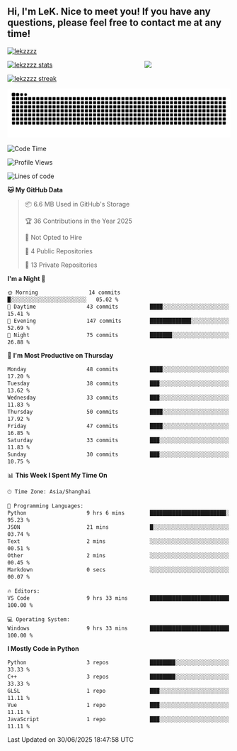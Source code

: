 ## Hi, I'm LeK. Nice to meet you! If you have any questions, please feel free to contact me at any time!

<p align="left"> <a href="https://github.com/ryo-ma/github-profile-trophy"><img src="https://github-profile-trophy.vercel.app/?username=lekzzzz" alt="lekzzzz" /></a> </p>

<img align="right" width="38.5%" src="https://github.com/LeKZzzz/LeKZzzz/blob/master/img/img_1_1.gif"/>

<a href="https://github.com/LeKZzzz"><img width="58%" src="https://github-readme-stats.vercel.app/api?username=lekzzzz&show_icons=true&locale=en" alt="lekzzzz stats"></a>

<a href="https://github.com/LeKZzzz"><img width="58%" src="https://github-readme-streak-stats.herokuapp.com/?user=lekzzzz&" alt="lekzzzz streak"></a>


![snake](https://raw.githubusercontent.com/LeKZzzz/LeKZzzz/output/github-contribution-grid-snake.svg)


<!--START_SECTION:waka-->
![Code Time](http://img.shields.io/badge/Code%20Time-569%20hrs%2020%20mins-blue)

![Profile Views](http://img.shields.io/badge/Profile%20Views-0-blue)

![Lines of code](https://img.shields.io/badge/From%20Hello%20World%20I%27ve%20Written-3.8%20million%20lines%20of%20code-blue)

**🐱 My GitHub Data** 

> 📦 6.6 MB Used in GitHub's Storage 
 > 
> 🏆 36 Contributions in the Year 2025
 > 
> 🚫 Not Opted to Hire
 > 
> 📜 4 Public Repositories 
 > 
> 🔑 13 Private Repositories 
 > 
**I'm a Night 🦉** 

```text
🌞 Morning                14 commits          █░░░░░░░░░░░░░░░░░░░░░░░░   05.02 % 
🌆 Daytime                43 commits          ████░░░░░░░░░░░░░░░░░░░░░   15.41 % 
🌃 Evening                147 commits         █████████████░░░░░░░░░░░░   52.69 % 
🌙 Night                  75 commits          ███████░░░░░░░░░░░░░░░░░░   26.88 % 
```
📅 **I'm Most Productive on Thursday** 

```text
Monday                   48 commits          ████░░░░░░░░░░░░░░░░░░░░░   17.20 % 
Tuesday                  38 commits          ███░░░░░░░░░░░░░░░░░░░░░░   13.62 % 
Wednesday                33 commits          ███░░░░░░░░░░░░░░░░░░░░░░   11.83 % 
Thursday                 50 commits          ████░░░░░░░░░░░░░░░░░░░░░   17.92 % 
Friday                   47 commits          ████░░░░░░░░░░░░░░░░░░░░░   16.85 % 
Saturday                 33 commits          ███░░░░░░░░░░░░░░░░░░░░░░   11.83 % 
Sunday                   30 commits          ███░░░░░░░░░░░░░░░░░░░░░░   10.75 % 
```


📊 **This Week I Spent My Time On** 

```text
🕑︎ Time Zone: Asia/Shanghai

💬 Programming Languages: 
Python                   9 hrs 6 mins        ████████████████████████░   95.23 % 
JSON                     21 mins             █░░░░░░░░░░░░░░░░░░░░░░░░   03.74 % 
Text                     2 mins              ░░░░░░░░░░░░░░░░░░░░░░░░░   00.51 % 
Other                    2 mins              ░░░░░░░░░░░░░░░░░░░░░░░░░   00.45 % 
Markdown                 0 secs              ░░░░░░░░░░░░░░░░░░░░░░░░░   00.07 % 

🔥 Editors: 
VS Code                  9 hrs 33 mins       █████████████████████████   100.00 % 

💻 Operating System: 
Windows                  9 hrs 33 mins       █████████████████████████   100.00 % 
```

**I Mostly Code in Python** 

```text
Python                   3 repos             ████████░░░░░░░░░░░░░░░░░   33.33 % 
C++                      3 repos             ████████░░░░░░░░░░░░░░░░░   33.33 % 
GLSL                     1 repo              ███░░░░░░░░░░░░░░░░░░░░░░   11.11 % 
Vue                      1 repo              ███░░░░░░░░░░░░░░░░░░░░░░   11.11 % 
JavaScript               1 repo              ███░░░░░░░░░░░░░░░░░░░░░░   11.11 % 
```




 Last Updated on 30/06/2025 18:47:58 UTC
<!--END_SECTION:waka-->
